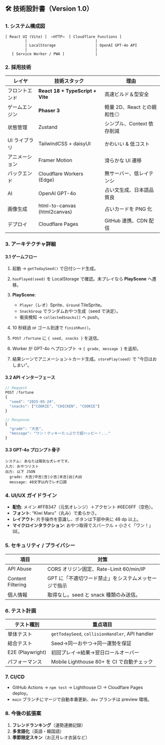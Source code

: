 ## 🛠️ 技術設計書（Version 1.0）

### 1. システム構成図

```
[ React UI (Vite) ]  ←HTTP→  [ Cloudflare Functions ]
         |                               |
         | LocalStorage                  | OpenAI GPT-4o API
         |                               |
   [ Service Worker / PWA ]              |
```

### 2. 採用技術

| レイヤ      | 技術スタック                           | 理由                 |
| -------- | -------------------------------- | ------------------ |
| フロントエンド  | **React 18 + TypeScript + Vite** | 高速ビルド＆型安全          |
| ゲームエンジン  | **Phaser 3**                     | 軽量 2D、React との親和性◎ |
| 状態管理     | Zustand                          | シンプル、Context 依存削減  |
| UI ライブラリ | TailwindCSS + daisyUI            | かわいい & 低コスト        |
| アニメーション  | Framer Motion                    | 滑らかな UI 遷移         |
| バックエンド   | Cloudflare Workers (Edge)        | 無サーバー、低レイテンシ       |
| AI       | OpenAI GPT-4o                    | 占い文生成、日本語品質良       |
| 画像生成     | html-to-canvas (html2canvas)     | 占いカードを PNG 化       |
| デプロイ     | Cloudflare Pages                 | GitHub 連携、CDN 配信   |

### 3. アーキテクチャ詳細

#### 3.1 ゲームフロー

1. 起動 → `getTodaySeed()` で日付シード生成。
2. `hasPlayed(seed)` を LocalStorage で確認。未プレイなら **PlayScene** へ遷移。
3. **PlayScene**:

   * `Player`（レオ）Sprite、`Ground` TileSprite。
   * `SnackGroup` でランダムおやつ生成（seed で決定）。
   * 衝突検知 → `collectedSnacks[]` へ push。
4. 10 秒経過 or ゴール到達で `finishRun()`。
5. `POST /fortune` に `{ seed, snacks }` を送信。
6. Worker が GPT-4o へプロンプト → `{ grade, message }` を返却。
7. 結果シーンでアニメーション＋カード生成。`storePlay(seed)` で “今日はおしまい”。

#### 3.2 API インターフェース

```ts
// Request
POST /fortune
{
  "seed": "2025-05-24",
  "snacks": ["COOKIE", "CHICKEN", "COOKIE"]
}

// Response
{
  "grade": "大吉",
  "message": "ワン！クッキーたっぷりで超ハッピー！..."
}
```

#### 3.3 GPT-4o プロンプト骨子

```
システム: あなたは陽気な犬レオです。
入力: おやつリスト
出力: 以下 JSON
  grade: 大吉|中吉|吉|小吉|末吉|凶|大凶
  message: 40文字以内でレオ口調
```

### 4. UI/UX ガイドライン

* **配色**: メイン #FFB347（元気オレンジ）＋アクセント #6EC6FF（空色）。
* **フォント**: “Kiwi Maru”（丸み）で柔らかさ。
* **レイアウト**: 片手操作を意識し、ボタンは下部中央に 48 dp 以上。
* **マイクロインタラクション**: おやつ取得でスパークル + 小さく「ワン！」SE。

### 5. セキュリティ / プライバシー

| 項目                | 対策                               |
| ----------------- | -------------------------------- |
| API Abuse         | CORS オリジン固定、Rate-Limit 60/min/IP |
| Content Filtering | GPT に「不適切ワード禁止」をシステムメッセージで指示     |
| 個人情報              | 取得なし。seed と snack 種類のみ送信。        |

### 6. テスト計画

| テスト種別            | 重点項目                                            |
| ---------------- | ----------------------------------------------- |
| 単体テスト            | `getTodaySeed`, `collisionHandler`, API handler |
| 結合テスト            | Seed→同一おやつ→同一運勢を保証                              |
| E2E (Playwright) | 初回プレイ→結果→翌日ロールオーバー                              |
| パフォーマンス          | Mobile Lighthouse 80+ を CI で自動チェック              |

### 7. CI/CD

* GitHub Actions → `npm test` → Lighthouse CI → Cloudflare Pages deploy。
* `main` ブランチにマージで自動本番更新、`dev` ブランチは preview 環境。

### 8. 今後の拡張案

1. **フレンドランキング**（運勢連勝記録）
2. **多言語化**（英語・韓国語）
3. **季節限定スキン**（お正月レオ衣装など）
